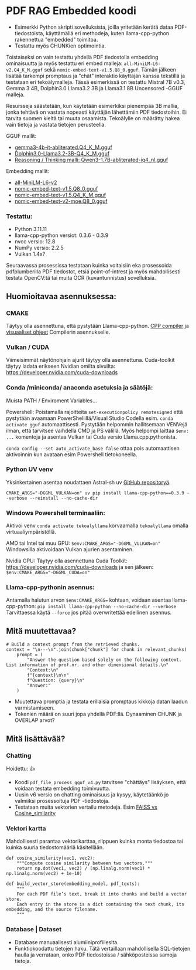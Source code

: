 # PDF RAG Embedded koodi
  

- Esimerkki Python skripti sovelluksista, joilla yritetään kerätä dataa PDF-tiedostoista, käyttämällä eri methodeja, kuten llama-cpp-python rakennettua "embedded" toimitoa.
- Testattu myös CHUNKien optimointia.
  
  
Toistaiseksi on vain testattu yhdellä PDF tiedostolla embedding ominaisuutta ja myös testattu eri embed malleja: `all-MiniLM-L6-v2.Q4_K_M.gguf` sekä `nomic-embed-text-v1.5.Q8_0.gguf`. Tämän jälkeen lisätää tarkempi promptaus ja "chät" interaktio käyttäjän kanssa tekstillä ja testataan eri tekoälymalleja. Tässä esimerkissä on testattu Mistral 7B v0.3, Gemma 3 4B, Dolphin3.0 Llama3.2 3B ja Llama3.1 8B Uncensored -GGUF malleja.
  
Resursseja säästetään, kun käytetään esimerkiksi pienempää 3B mallia, jonka tehtävä on vastata nopeasti käyttäjän lähettämiin PDF tiedostoihin. Ei tarvita suomen kieltä tai muuta osaamista. Tekoälylle on määrätty hakea vain tietoja ja vastata tietojen perusteella.
  
GGUF mallit:
  
- [gemma3-4b-it-abliterated.Q4_K_M.gguf](https://huggingface.co/mlabonne/gemma-3-4b-it-abliterated-GGUF)
- [Dolphin3.0-Llama3.2-3B-Q4_K_M.gguf](https://huggingface.co/bartowski/Dolphin3.0-Llama3.2-3B-GGUF)
- [Reasoning / Thinking malli: Qwen3-1.7B-abliterated-iq4_nl.gguf](https://huggingface.co/Mungert/Qwen3-1.7B-abliterated-GGUF)
  
Embedding mallit:
  
- [all-MiniLM-L6-v2](https://huggingface.co/leliuga/all-MiniLM-L6-v2-GGUF)
- [nomic-embed-text-v1.5.Q8_0.gguf](https://huggingface.co/nomic-ai/nomic-embed-text-v1.5-GGUF)
- [nomic-embed-text-v1.5.Q4_K_M.gguf](https://huggingface.co/nomic-ai/nomic-embed-text-v1.5-GGUF)
- [nomic-embed-text-v2-moe.Q8_0.gguf](https://huggingface.co/nomic-ai/nomic-embed-text-v2-moe-GGUF)
  
  
### Testattu:
  
- Python 3.11.11
- llama-cpp-python versiot: 0.3.6 - 0.3.9
- nvcc versio: 12.8
- NumPy versio: 2.2.5
- Vulkan 1.4x?
  
Seuraavassa prosessissa testataan kuinka voitaisiin eka prosessoida pdfplumberilla PDF tiedostot, etsiä point-of-intrest ja myös mahdollisesti testata OpenCV:tä tai muita OCR (kuvantunnistus) sovelluksia.
  
## Huomioitavaa asennuksessa:

### CMAKE
  
Täytyy olla asennettuna, että pystytään Llama-cpp-python. [CPP compiler](https://visualstudio.microsoft.com/vs/features/cplusplus/) ja [visuaaliset ohjeet](https://code.visualstudio.com/docs/cpp/config-msvc#_prerequisites) Compilerin asennukselle.
  
### Vulkan / CUDA
  
Viimeisimmät näytönohjain ajurit täytyy olla asennettuna. Cuda-toolkit täytyy ladata erikseen Nvidian omilta sivuilta: https://developer.nvidia.com/cuda-downloads 
  
### Conda /miniconda/ anaconda asetuksia ja säätöjä:
  
Muista PATH / Enviroment Variables...
  
Powershell: Poistamalla rajoitteita `set-executionpolicy remotesigned` että pystytään avaamaan PowerShellillä/Visual Studio Codella
esim. `conda activate gguf` automaattisesti. Pystytään helpommin hallitsemaan VENVejä ilman, että tarvitsee vaihdella CMD ja
PS välillä. Myös helpompi laittaa `$env: ...` komentoja ja asentaa Vulkan tai Cuda versio Llama.cpp.pythonista.
  
`conda config --set auto_activate_base false` ottaa pois automaattisen aktivoinnin kun avataan esim Powershell tietokoneella.
  
### Python UV venv
  
Yksinkertainen asentaa noudattaen Astral-sh uv [GitHub repositoryä](https://github.com/astral-sh/uv/).
  
`CMAKE_ARGS="-DGGML_VULKAN=on" uv pip install llama-cpp-python==0.3.9 --verbose --reinstall --no-cache-dir`
  
### Windows Powershell terminaaliin:
  
Aktivoi venv `conda activate tekoalyllama` korvaamalla `tekoalyllama` omalla virtuaaliympäristöllä.
  
AMD tai Intel tai muu GPU: `$env:CMAKE_ARGS="-DGGML_VULKAN=on"` Windowsilla aktivoidaan Vulkan ajurien asentaminen.
  
Nvidia GPU: Täytyy olla asennettuna Cuda Toolkit: https://developer.nvidia.com/cuda-downloads ja sen jälkeen: `$env:CMAKE_ARGS="-DGGML_CUDA=on"`
  
### Llama-cpp-pythonin asennus:
  
Antamalla halutun arvon `$env:CMAKE_ARGS=` kohtaan, voidaan asentaa llama-cpp-python: `pip install llama-cpp-python --no-cache-dir --verbose` Tarvittaessa käytä `--force` jos pitää overwritettää edellinen asennus.
  
  
## Mitä muutettavaa?
  
```
# Build a context prompt from the retrieved chunks.
context = "\n---\n".join(chunk["chunk"] for chunk in relevant_chunks)
    prompt = (
        "Answer the question based solely on the following context. List information of prof.nr. and other dimensional details.\n"
        "Context:\n"
        f"{context}\n\n"
        f"Question: {query}\n"
        "Answer:"
    )
```
  
- Muutettava promptia ja testata erillaisia promptaus kikkoja datan laadun varmistamiseen.
- Tokenien määrä on suuri jopa yhdellä PDF:llä. Dynaaminen CHUNK ja OVERLAP arvot?
  
## Mitä lisättävää?
  
### Chatting
  
Hoidettu: 👍
  
- Koodi `pdf_file_process_gguf_v4.py` tarvitsee "chättäys" lisäyksen, että voidaan testata embedding toimivuutta. 
- Uusin v6 versio on chatting ominaisuus ja kysyy, käytetäänkö jo valmiiksi prosessoituja PDF -tiedostoja.
- Testataan muita vektorien vertailu metodeja. Esim [FAISS vs Cosine_similarity](https://myscale.com/blog/faiss-cosine-similarity-enhances-search-efficiency/) 
  
### Vektori kartta
  
Mahdollisesti parantaa vektorikarttaa, riippuen kuinka monta tiedostoa tai kuinka suuria tiedostomääriä käsitellään.
  
```
def cosine_similarity(vec1, vec2):
    """Compute cosine similarity between two vectors."""
    return np.dot(vec1, vec2) / (np.linalg.norm(vec1) * np.linalg.norm(vec2) + 1e-10)

def build_vector_store(embedding_model, pdf_texts):
    """
    For each PDF file’s text, break it into chunks and build a vector store.
    Each entry in the store is a dict containing the text chunk, its embedding, and the source filename.
    """
```
  
### Database | Dataset
  
- Database manuaalisesti alumiiniprofiilesita.
- Funktiokoodattu tietojen haku. Tätä vertaillaan mahdollisella SQL-tietojen haulla ja verrataan, onko PDF tiedostoissa / sähköposteissa samoja tietoja.


